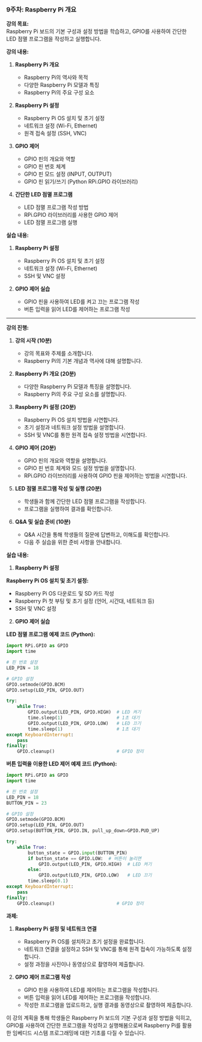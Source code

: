 ### 9주차: Raspberry Pi 개요

**강의 목표:**  
Raspberry Pi 보드의 기본 구성과 설정 방법을 학습하고, GPIO를 사용하여 간단한 LED 점멸 프로그램을 작성하고 실행합니다.

**강의 내용:**

1. **Raspberry Pi 개요**
   - Raspberry Pi의 역사와 목적
   - 다양한 Raspberry Pi 모델과 특징
   - Raspberry Pi의 주요 구성 요소

2. **Raspberry Pi 설정**
   - Raspberry Pi OS 설치 및 초기 설정
   - 네트워크 설정 (Wi-Fi, Ethernet)
   - 원격 접속 설정 (SSH, VNC)

3. **GPIO 제어**
   - GPIO 핀의 개요와 역할
   - GPIO 핀 번호 체계
   - GPIO 핀 모드 설정 (INPUT, OUTPUT)
   - GPIO 핀 읽기/쓰기 (Python RPi.GPIO 라이브러리)

4. **간단한 LED 점멸 프로그램**
   - LED 점멸 프로그램 작성 방법
   - RPi.GPIO 라이브러리를 사용한 GPIO 제어
   - LED 점멸 프로그램 실행

**실습 내용:**

1. **Raspberry Pi 설정**
   - Raspberry Pi OS 설치 및 초기 설정
   - 네트워크 설정 (Wi-Fi, Ethernet)
   - SSH 및 VNC 설정

2. **GPIO 제어 실습**
   - GPIO 핀을 사용하여 LED를 켜고 끄는 프로그램 작성
   - 버튼 입력을 읽어 LED를 제어하는 프로그램 작성

---

**강의 진행:**

1. **강의 시작 (10분)**
   - 강의 목표와 주제를 소개합니다.
   - Raspberry Pi의 기본 개념과 역사에 대해 설명합니다.

2. **Raspberry Pi 개요 (20분)**
   - 다양한 Raspberry Pi 모델과 특징을 설명합니다.
   - Raspberry Pi의 주요 구성 요소를 설명합니다.

3. **Raspberry Pi 설정 (20분)**
   - Raspberry Pi OS 설치 방법을 시연합니다.
   - 초기 설정과 네트워크 설정 방법을 설명합니다.
   - SSH 및 VNC를 통한 원격 접속 설정 방법을 시연합니다.

4. **GPIO 제어 (20분)**
   - GPIO 핀의 개요와 역할을 설명합니다.
   - GPIO 핀 번호 체계와 모드 설정 방법을 설명합니다.
   - RPi.GPIO 라이브러리를 사용하여 GPIO 핀을 제어하는 방법을 시연합니다.

5. **LED 점멸 프로그램 작성 및 실행 (20분)**
   - 학생들과 함께 간단한 LED 점멸 프로그램을 작성합니다.
   - 프로그램을 실행하여 결과를 확인합니다.

6. **Q&A 및 실습 준비 (10분)**
   - Q&A 시간을 통해 학생들의 질문에 답변하고, 이해도를 확인합니다.
   - 다음 주 실습을 위한 준비 사항을 안내합니다.

**실습 내용:**

1. **Raspberry Pi 설정**

**Raspberry Pi OS 설치 및 초기 설정:**

- Raspberry Pi OS 다운로드 및 SD 카드 작성
- Raspberry Pi 첫 부팅 및 초기 설정 (언어, 시간대, 네트워크 등)
- SSH 및 VNC 설정

2. **GPIO 제어 실습**

**LED 점멸 프로그램 예제 코드 (Python):**

```python
import RPi.GPIO as GPIO
import time

# 핀 번호 설정
LED_PIN = 18

# GPIO 설정
GPIO.setmode(GPIO.BCM)
GPIO.setup(LED_PIN, GPIO.OUT)

try:
    while True:
        GPIO.output(LED_PIN, GPIO.HIGH)  # LED 켜기
        time.sleep(1)                    # 1초 대기
        GPIO.output(LED_PIN, GPIO.LOW)   # LED 끄기
        time.sleep(1)                    # 1초 대기
except KeyboardInterrupt:
    pass
finally:
    GPIO.cleanup()                       # GPIO 정리
```

**버튼 입력을 이용한 LED 제어 예제 코드 (Python):**

```python
import RPi.GPIO as GPIO
import time

# 핀 번호 설정
LED_PIN = 18
BUTTON_PIN = 23

# GPIO 설정
GPIO.setmode(GPIO.BCM)
GPIO.setup(LED_PIN, GPIO.OUT)
GPIO.setup(BUTTON_PIN, GPIO.IN, pull_up_down=GPIO.PUD_UP)

try:
    while True:
        button_state = GPIO.input(BUTTON_PIN)
        if button_state == GPIO.LOW:  # 버튼이 눌리면
            GPIO.output(LED_PIN, GPIO.HIGH)  # LED 켜기
        else:
            GPIO.output(LED_PIN, GPIO.LOW)   # LED 끄기
        time.sleep(0.1)
except KeyboardInterrupt:
    pass
finally:
    GPIO.cleanup()                       # GPIO 정리
```

**과제:**

1. **Raspberry Pi 설정 및 네트워크 연결**
   - Raspberry Pi OS를 설치하고 초기 설정을 완료합니다.
   - 네트워크 연결을 설정하고 SSH 및 VNC를 통해 원격 접속이 가능하도록 설정합니다.
   - 설정 과정을 사진이나 동영상으로 촬영하여 제출합니다.

2. **GPIO 제어 프로그램 작성**
   - GPIO 핀을 사용하여 LED를 제어하는 프로그램을 작성합니다.
   - 버튼 입력을 읽어 LED를 제어하는 프로그램을 작성합니다.
   - 작성한 프로그램을 업로드하고, 실행 결과를 동영상으로 촬영하여 제출합니다.

이 강의 계획을 통해 학생들은 Raspberry Pi 보드의 기본 구성과 설정 방법을 익히고, GPIO를 사용하여 간단한 프로그램을 작성하고 실행해봄으로써 Raspberry Pi를 활용한 임베디드 시스템 프로그래밍에 대한 기초를 다질 수 있습니다.